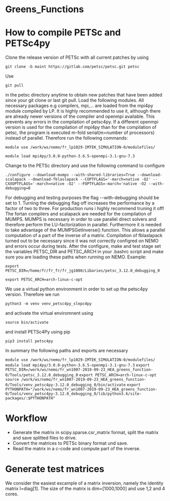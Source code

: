 # Greens_Functions
# How to compile PETSc and PETSc4py
Clone the release version of PETSc with all current patches by using

`git clone -b maint https://gitlab.com/petsc/petsc.git petsc`

Use 

`git pull `

in the petsc directory anytime to obtain new patches that have been added since your git clone or last git pull.
Load the following modules. All necessary packages e.g compilers, mpi,... are loaded from the mpi4py module compiled by LP. It is highly recommended to use it, although there are already newer versions of the compiler and openmpi available. This prevents any errors in the compilation of petsc4py. If a different openmpi version is used for the compilation of mpi4py than for the compilation of petsc, the program is executed m-fold serial(m=number of processors) instead of parallel. Therefore run the following commands: 
 
`module use /work/ws/nemo/fr_lp1029-IMTEK_SIMULATION-0/modulefiles/`

`module load mpi4py/3.0.0-python-3.6.5-openmpi-3.1-gnu-7.3 `

Change to the PETSc directory and use the following command to configure

`./configure --download-mumps --with-shared-libraries=True --download-scalapack --download-fblaslapack --COPTFLAGS='-march=native -O2' --CXXOPTFLAGS='-march=native -O2' --FOPTFLAGS=-march='native -O2 --with-debugging=0 `

For debugging and testing purposes the flag --with-debugging should be set to 1. Turning the debugging flag off increases the performance by a factor of two to three. For production runs i highly recommend truning it off! The fortan compilers and scalapack are needed for the compilation of MUMPS. MUMPS is necessary in order to use parallel direct solvers and therefore perform the LU-factorization in parallel. Furthermore it is needed to take advantage of the MUMPSGetInverse() function. This allows a parallel computation of a part of the inverse of a matrix. Compilation of fblaslapack turned out to be necessary since it was not correctly configred on NEMO and errors occur during tests. After the configure, make and test stage set the variables PETSC_DIR and PETSC_ARCH in your .bashrc script and make sure you are loading these paths when running on NEMO. Example:

`export PETSC_DIR=/home/fr/fr_fr/fr_jg1080/Libaries/petsc_3.12.0_debugging_0`

`export PETSC_ARCH=arch-linux-c-opt` 

We use a virtual python environment in order to set up the petsc4py version. Therefore we run 

`python3 -m venv venv_petsc4py_slepc4py`

and activate the virtual enviromnent using 

`source bin/activate`

and install PETSc4Py using pip

`pip3 install petsc4py`

In summary the following paths and exports are necessary 

`module use /work/ws/nemo/fr_lp1029-IMTEK_SIMULATION-0/modulefiles/`
`module load mpi4py/3.0.0-python-3.6.5-openmpi-3.1-gnu-7.3`
`export PETSC_DIR=/work/ws/nemo/fr_wn1007-2019-09-23_HEA_greens_function-0/Tools/petsc_3.12.0_debugging_0`
`export PETSC_ARCH=arch-linux-c-opt`
`source /work/ws/nemo/fr_wn1007-2019-09-23_HEA_greens_function-0/Tools/venv_petsc4py-3.12.0_debugging_0/bin/activate`
`export PYTHONPATH="/work/ws/nemo/fr_wn1007-2019-09-23_HEA_greens_function-0/Tools/venv_petsc4py-3.12.0_debugging_0/lib/python3.6/site-packages/:$PYTHONPATH"`


# Workflow
* Generate the matrix in scipy.sparse.csr_matrix format, split the matrix and save splitted files to drive.
* Convert the matrices to PETSc binary format und save. 
* Read the matrix in a c-code and compute part of the inverse.

# Generate test matrices 
We consider the easiest excample of a matrix inversion, namely the identity matrix I=diag[1]. The size of the matrix is dim=[1000,1000] and use 1,2 and 4 cores. 
